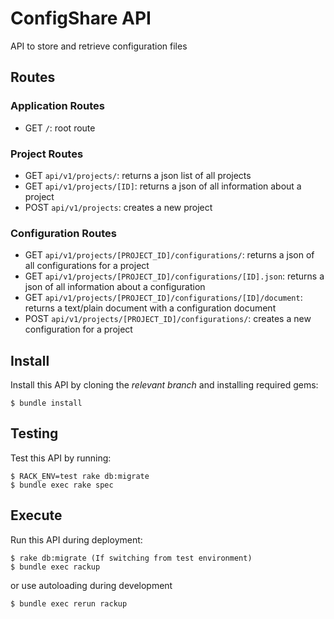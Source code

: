 # ConfigShare API

API to store and retrieve configuration files

## Routes

### Application Routes
- GET `/`: root route

### Project Routes
- GET `api/v1/projects/`: returns a json list of all projects
- GET `api/v1/projects/[ID]`: returns a json of all information about a project
- POST `api/v1/projects`: creates a new project

### Configuration Routes
- GET `api/v1/projects/[PROJECT_ID]/configurations/`: returns a json of all configurations for a project
- GET `api/v1/projects/[PROJECT_ID]/configurations/[ID].json`: returns a json of all information about a configuration
- GET `api/v1/projects/[PROJECT_ID]/configurations/[ID]/document`: returns a text/plain document with a configuration document
- POST `api/v1/projects/[PROJECT_ID]/configurations/`: creates a new configuration for a project

## Install

Install this API by cloning the *relevant branch* and installing required gems:

	$ bundle install

## Testing

Test this API by running:

	$ RACK_ENV=test rake db:migrate
	$ bundle exec rake spec

## Execute

Run this API during deployment:

	$ rake db:migrate (If switching from test environment)
	$ bundle exec rackup

or use autoloading during development

	$ bundle exec rerun rackup